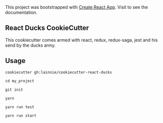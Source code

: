 This project was bootstrapped with [Create React App](https://github.com/facebookincubator/create-react-app).
Visit to see the documentation.

## React Ducks CookieCutter

This cookiecutter comes armed with react, redux, redux-saga, jest and his send by the ducks army.

## Usage

`cookiecutter gh:lainnie/cookiecutter-react-ducks`

`cd my_project`

`git init`

`yarn`

`yarn run test`

`yarn run start`
